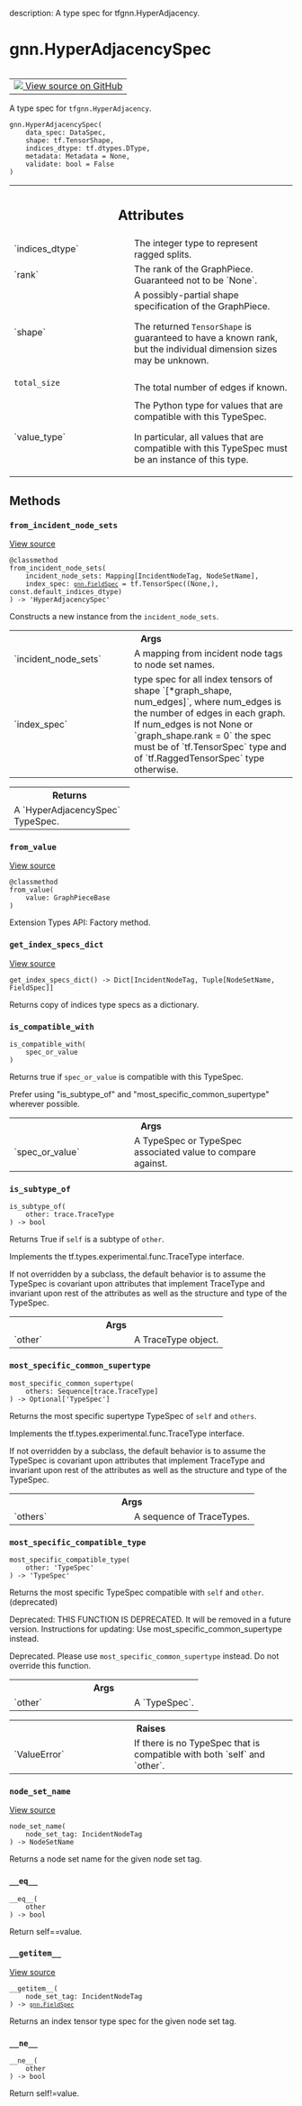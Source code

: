 description: A type spec for tfgnn.HyperAdjacency.

<div itemscope itemtype="http://developers.google.com/ReferenceObject">
<meta itemprop="name" content="gnn.HyperAdjacencySpec" />
<meta itemprop="path" content="Stable" />
<meta itemprop="property" content="__eq__"/>
<meta itemprop="property" content="__getitem__"/>
<meta itemprop="property" content="__init__"/>
<meta itemprop="property" content="__ne__"/>
<meta itemprop="property" content="from_incident_node_sets"/>
<meta itemprop="property" content="from_value"/>
<meta itemprop="property" content="get_index_specs_dict"/>
<meta itemprop="property" content="is_compatible_with"/>
<meta itemprop="property" content="is_subtype_of"/>
<meta itemprop="property" content="most_specific_common_supertype"/>
<meta itemprop="property" content="most_specific_compatible_type"/>
<meta itemprop="property" content="node_set_name"/>
</div>

# gnn.HyperAdjacencySpec

<!-- Insert buttons and diff -->

<table class="tfo-notebook-buttons tfo-api nocontent" align="left">
<td>
  <a target="_blank" href="https://github.com/tensorflow/gnn/tree/master/tensorflow_gnn/graph/adjacency.py#L161-L233">
    <img src="https://www.tensorflow.org/images/GitHub-Mark-32px.png" />
    View source on GitHub
  </a>
</td>
</table>

A type spec for `tfgnn.HyperAdjacency`.

<pre class="devsite-click-to-copy prettyprint lang-py tfo-signature-link">
<code>gnn.HyperAdjacencySpec(
    data_spec: DataSpec,
    shape: tf.TensorShape,
    indices_dtype: tf.dtypes.DType,
    metadata: Metadata = None,
    validate: bool = False
)
</code></pre>



<!-- Placeholder for "Used in" -->




<!-- Tabular view -->
 <table class="responsive fixed orange">
<colgroup><col width="214px"><col></colgroup>
<tr><th colspan="2"><h2 class="add-link">Attributes</h2></th></tr>

<tr>
<td>
`indices_dtype`
</td>
<td>
The integer type to represent ragged splits.
</td>
</tr><tr>
<td>
`rank`
</td>
<td>
The rank of the GraphPiece. Guaranteed not to be `None`.
</td>
</tr><tr>
<td>
`shape`
</td>
<td>
A possibly-partial shape specification of the GraphPiece.

The returned `TensorShape` is guaranteed to have a known rank, but the
individual dimension sizes may be unknown. </td> </tr><tr> <td> `total_size`
</td> <td> The total number of edges if known. </td> </tr><tr> <td> `value_type`
</td> <td> The Python type for values that are compatible with this TypeSpec.

In particular, all values that are compatible with this TypeSpec must be an
instance of this type.
</td>
</tr>
</table>



## Methods

<h3 id="from_incident_node_sets"><code>from_incident_node_sets</code></h3>

<a target="_blank" class="external" href="https://github.com/tensorflow/gnn/tree/master/tensorflow_gnn/graph/adjacency.py#L165-L205">View
source</a>

<pre class="devsite-click-to-copy prettyprint lang-py tfo-signature-link">
<code>@classmethod</code>
<code>from_incident_node_sets(
    incident_node_sets: Mapping[IncidentNodeTag, NodeSetName],
    index_spec: <a href="../gnn/FieldSpec.md"><code>gnn.FieldSpec</code></a> = tf.TensorSpec((None,), const.default_indices_dtype)
) -> 'HyperAdjacencySpec'
</code></pre>

Constructs a new instance from the `incident_node_sets`.


<!-- Tabular view -->
 <table class="responsive fixed orange">
<colgroup><col width="214px"><col></colgroup>
<tr><th colspan="2">Args</th></tr>

<tr>
<td>
`incident_node_sets`
</td>
<td>
A mapping from incident node tags to node set names.
</td>
</tr><tr>
<td>
`index_spec`
</td>
<td>
type spec for all index tensors of shape
`[*graph_shape, num_edges]`, where num_edges is the number of edges in
each graph. If num_edges is not None or `graph_shape.rank = 0` the spec
must be of `tf.TensorSpec` type and of `tf.RaggedTensorSpec` type
otherwise.
</td>
</tr>
</table>

<!-- Tabular view -->
 <table class="responsive fixed orange">
<colgroup><col width="214px"><col></colgroup>
<tr><th colspan="2">Returns</th></tr>
<tr class="alt">
<td colspan="2">
A `HyperAdjacencySpec` TypeSpec.
</td>
</tr>

</table>



<h3 id="from_value"><code>from_value</code></h3>

<a target="_blank" class="external" href="https://github.com/tensorflow/gnn/tree/master/tensorflow_gnn/graph/graph_piece.py#L481-L484">View
source</a>

<pre class="devsite-click-to-copy prettyprint lang-py tfo-signature-link">
<code>@classmethod</code>
<code>from_value(
    value: GraphPieceBase
)
</code></pre>

Extension Types API: Factory method.


<h3 id="get_index_specs_dict"><code>get_index_specs_dict</code></h3>

<a target="_blank" class="external" href="https://github.com/tensorflow/gnn/tree/master/tensorflow_gnn/graph/adjacency.py#L215-L222">View
source</a>

<pre class="devsite-click-to-copy prettyprint lang-py tfo-signature-link">
<code>get_index_specs_dict() -> Dict[IncidentNodeTag, Tuple[NodeSetName, FieldSpec]]
</code></pre>

Returns copy of indices type specs as a dictionary.

<h3 id="is_compatible_with"><code>is_compatible_with</code></h3>

<pre class="devsite-click-to-copy prettyprint lang-py tfo-signature-link">
<code>is_compatible_with(
    spec_or_value
)
</code></pre>

Returns true if `spec_or_value` is compatible with this TypeSpec.

Prefer using "is_subtype_of" and "most_specific_common_supertype" wherever
possible.

<!-- Tabular view -->

 <table class="responsive fixed orange">
<colgroup><col width="214px"><col></colgroup>
<tr><th colspan="2">Args</th></tr>

<tr>
<td>
`spec_or_value`
</td>
<td>
A TypeSpec or TypeSpec associated value to compare against.
</td>
</tr>
</table>

<h3 id="is_subtype_of"><code>is_subtype_of</code></h3>

<pre class="devsite-click-to-copy prettyprint lang-py tfo-signature-link">
<code>is_subtype_of(
    other: trace.TraceType
) -> bool
</code></pre>

Returns True if `self` is a subtype of `other`.

Implements the tf.types.experimental.func.TraceType interface.

If not overridden by a subclass, the default behavior is to assume the TypeSpec
is covariant upon attributes that implement TraceType and invariant upon rest of
the attributes as well as the structure and type of the TypeSpec.

<!-- Tabular view -->

 <table class="responsive fixed orange">
<colgroup><col width="214px"><col></colgroup>
<tr><th colspan="2">Args</th></tr>

<tr>
<td>
`other`
</td>
<td>
A TraceType object.
</td>
</tr>
</table>

<h3 id="most_specific_common_supertype"><code>most_specific_common_supertype</code></h3>

<pre class="devsite-click-to-copy prettyprint lang-py tfo-signature-link">
<code>most_specific_common_supertype(
    others: Sequence[trace.TraceType]
) -> Optional['TypeSpec']
</code></pre>

Returns the most specific supertype TypeSpec of `self` and `others`.

Implements the tf.types.experimental.func.TraceType interface.

If not overridden by a subclass, the default behavior is to assume the TypeSpec
is covariant upon attributes that implement TraceType and invariant upon rest of
the attributes as well as the structure and type of the TypeSpec.

<!-- Tabular view -->

 <table class="responsive fixed orange">
<colgroup><col width="214px"><col></colgroup>
<tr><th colspan="2">Args</th></tr>

<tr>
<td>
`others`
</td>
<td>
A sequence of TraceTypes.
</td>
</tr>
</table>

<h3 id="most_specific_compatible_type"><code>most_specific_compatible_type</code></h3>

<pre class="devsite-click-to-copy prettyprint lang-py tfo-signature-link">
<code>most_specific_compatible_type(
    other: 'TypeSpec'
) -> 'TypeSpec'
</code></pre>

Returns the most specific TypeSpec compatible with `self` and `other`.
(deprecated)

Deprecated: THIS FUNCTION IS DEPRECATED. It will be removed in a future version.
Instructions for updating: Use most_specific_common_supertype instead.

Deprecated. Please use `most_specific_common_supertype` instead. Do not override
this function.

<!-- Tabular view -->
 <table class="responsive fixed orange">
<colgroup><col width="214px"><col></colgroup>
<tr><th colspan="2">Args</th></tr>

<tr>
<td>
`other`
</td>
<td>
A `TypeSpec`.
</td>
</tr>
</table>



<!-- Tabular view -->
 <table class="responsive fixed orange">
<colgroup><col width="214px"><col></colgroup>
<tr><th colspan="2">Raises</th></tr>

<tr>
<td>
`ValueError`
</td>
<td>
If there is no TypeSpec that is compatible with both `self`
and `other`.
</td>
</tr>
</table>



<h3 id="node_set_name"><code>node_set_name</code></h3>

<a target="_blank" class="external" href="https://github.com/tensorflow/gnn/tree/master/tensorflow_gnn/graph/adjacency.py#L224-L226">View
source</a>

<pre class="devsite-click-to-copy prettyprint lang-py tfo-signature-link">
<code>node_set_name(
    node_set_tag: IncidentNodeTag
) -> NodeSetName
</code></pre>

Returns a node set name for the given node set tag.

<h3 id="__eq__"><code>__eq__</code></h3>

<pre class="devsite-click-to-copy prettyprint lang-py tfo-signature-link">
<code>__eq__(
    other
) -> bool
</code></pre>

Return self==value.


<h3 id="__getitem__"><code>__getitem__</code></h3>

<a target="_blank" class="external" href="https://github.com/tensorflow/gnn/tree/master/tensorflow_gnn/graph/adjacency.py#L211-L213">View
source</a>

<pre class="devsite-click-to-copy prettyprint lang-py tfo-signature-link">
<code>__getitem__(
    node_set_tag: IncidentNodeTag
) -> <a href="../gnn/FieldSpec.md"><code>gnn.FieldSpec</code></a>
</code></pre>

Returns an index tensor type spec for the given node set tag.

<h3 id="__ne__"><code>__ne__</code></h3>

<pre class="devsite-click-to-copy prettyprint lang-py tfo-signature-link">
<code>__ne__(
    other
) -> bool
</code></pre>

Return self!=value.




